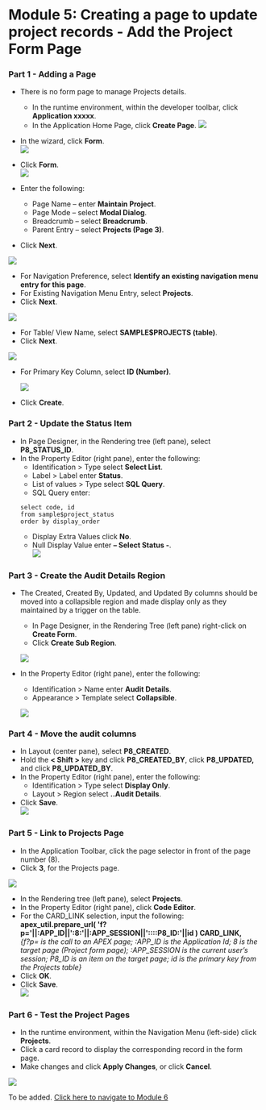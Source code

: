 # Module 5: Creating a page to update project records - Add the Project Form Page

### **Part 1** - Adding a Page

- There is no form page to manage Projects details.
   - In the runtime environment, within the developer toolbar, click **Application xxxxx**.
   -  In the Application Home Page, click **Create Page**.
![](images/section6/6.1.PNG)

- In the wizard, click **Form**.  
![](images/section6/6.1(1).PNG)
- Click **Form**.  
![](images/section6/6.1(2).PNG)

- Enter the following:
   - Page Name – enter **Maintain Project**.
   - Page Mode – select **Modal Dialog**.
   - Breadcrumb – select **Breadcrumb**.
   - Parent Entry – select **Projects (Page 3)**.
- Click **Next**. 

![](images/section6/6.1(3).PNG)
- For Navigation Preference, select **Identify an existing navigation menu entry for this page**.
- For Existing Navigation Menu Entry, select **Projects**.
- Click **Next**.  

![](images/section6/6.1(4).PNG)

- For Table/ View Name, select **SAMPLE$PROJECTS (table)**.
- Click **Next**.

![](images/section6/6.1(5).PNG)  

- For Primary Key Column, select **ID (Number)**.

    ![](images/section6/6.1(6).PNG)
- Click **Create**.  



### **Part 2** - Update the Status Item

- In Page Designer, in the Rendering tree (left pane), select **P8_STATUS_ID**.
- In the Property Editor (right pane), enter the following:
   - Identification > Type select **Select List**.
   - Label > Label enter **Status**.
   - List of values > Type select **SQL Query**.
   - SQL Query enter:
   ```
   select code, id 
   from sample$project_status
   order by display_order
   ```
  - Display Extra Values click **No**.
  - Null Display Value enter **– Select Status -**.  
  ![](images/section6/6.2.PNG)

### **Part 3** - Create the Audit Details Region

- The Created, Created By, Updated, and Updated By columns should be moved into a collapsible region and made display only as they maintained by a trigger on the table.
  - In Page Designer, in the Rendering Tree (left pane) right-click on **Create Form**.
  - Click **Create Sub Region**.

   ![](images/section6/6.3.PNG)

- In the Property Editor (right pane), enter the following:
   - Identification > Name enter **Audit Details**.
   - Appearance > Template select **Collapsible**.

    ![](images/section6/6.3(1).PNG)

### **Part 4** - Move the audit columns

- In Layout (center pane), select **P8_CREATED**.
- Hold the **< Shift >** key and click **P8_CREATED_BY**, click **P8_UPDATED,**
and click **P8_UPDATED_BY**.
- In the Property Editor (right pane), enter the following:
   - Identification > Type select **Display Only**.
   - Layout > Region select **..Audit Details**.
- Click **Save**.  
![](images/section6/6.4.PNG)

### **Part 5** - Link to Projects Page

- In the Application Toolbar, click the page selector in front of the page number (8).
- Click **3**, for the Projects page.

![](images/section6/6.5.PNG)

- In the Rendering tree (left pane), select **Projects**.
- In the Property Editor (right pane), click **Code Editor**.
- For the CARD_LINK selection, input the following:  
**apex_util.prepare_url( 'f?p='||:APP_ID||':8:'||:APP_SESSION||'::::P8_ID:'||id ) CARD_LINK,**  
*{f?p= is the call to an APEX page; :APP_ID is the Application Id; 8 is the target page (Project form page); :APP_SESSION is the current user’s session; P8_ID is an item on the target page; id is the primary key from the Projects table}*
- Click **OK**.
- Click **Save**.  
![](images/section6/6.5(1).PNG)

### **Part 6** - Test the Project Pages

- In the runtime environment, within the Navigation Menu (left-side) click **Projects**.
- Click a card record to display the corresponding record in the form page.
- Make changes and click **Apply Changes**, or click **Cancel**.

![](images/section6/6.6.PNG)

To be added. [Click here to navigate to Module 6](6-improving-usability-updating-the-task-pages.md)
